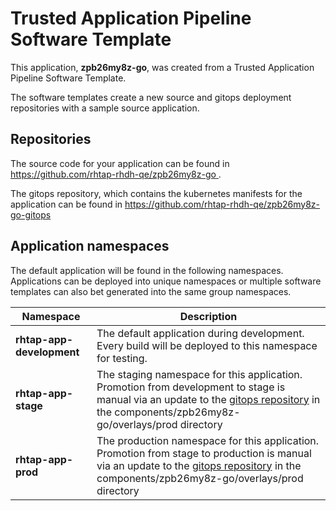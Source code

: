 # Trusted Application Pipeline Software Template

This application, **zpb26my8z-go**, was created from a Trusted Application Pipeline Software Template.

The software templates create a new source and gitops deployment repositories with a sample source application. 

## Repositories

The source code for your application can be found in [https://github.com/rhtap-rhdh-qe/zpb26my8z-go ](https://github.com/rhtap-rhdh-qe/zpb26my8z-go ).
 
The gitops repository, which contains the kubernetes manifests for the application can be found in 
[https://github.com/rhtap-rhdh-qe/zpb26my8z-go-gitops ](https://github.com/rhtap-rhdh-qe/zpb26my8z-go-gitops ) 

## Application namespaces 

The default application will be found in the following namespaces. Applications can be deployed into unique namespaces or multiple software templates can also bet generated into the same group namespaces.  

|  Namespace   |  Description   |  
| -------- | -------- |   
| **rhtap-app-development** | The default application during development. Every build will be deployed to this namespace for testing. | 
| **rhtap-app-stage** | The staging namespace for this application. Promotion from development to stage is manual via an update to the [gitops repository](https://github.com/rhtap-rhdh-qe/zpb26my8z-go-gitops ) in the components/zpb26my8z-go/overlays/prod directory |  
| **rhtap-app-prod** | The production namespace for this application. Promotion from stage to production is manual via an update to the [gitops repository](https://github.com/rhtap-rhdh-qe/zpb26my8z-go-gitops ) in the components/zpb26my8z-go/overlays/prod directory | 